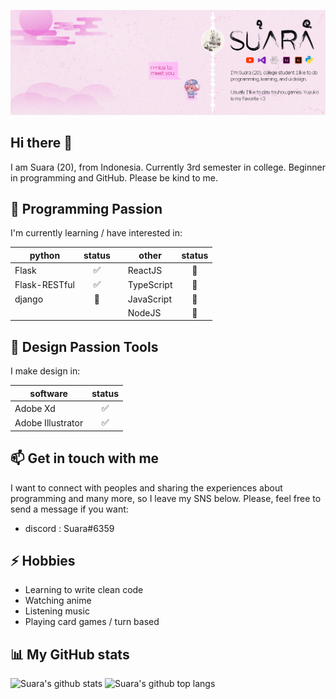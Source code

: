 ![Suara's Banner](suara-cover-2.png)

## Hi there 👋

I am Suara (20), from Indonesia. Currently 3rd semester in college. Beginner in programming and GitHub. Please be kind to me.

## 🌱 Programming Passion

I'm currently learning / have interested in:

| python        | status   |   | other      | status |
| ------------- | :------: | - | ---------- | :----: |
| Flask         |✅       |   | ReactJS     | 🔄    |
| Flask-RESTful |✅       |   | TypeScript  | 🔄    |
| django        |🔄       |   | JavaScript  | 🔄    |
|               |          |   | NodeJS     | 🔄     |

## 🌱 Design Passion Tools

I make design in:

| software          | status   |
| ----------------- | :------: |
| Adobe Xd          | ✅      |
| Adobe Illustrator | ✅      |

## 📫 Get in touch with me

I want to connect with peoples and sharing the experiences about programming and many more, so I leave my SNS below. Please, feel free to send a message if you want:

- discord : Suara#6359

## ⚡ Hobbies

- Learning to write clean code
- Watching anime
- Listening music
- Playing card games / turn based

## 📊 My GitHub stats

![Suara's github stats](https://github-readme-stats.vercel.app/api?username=suarasiy&show_icons=true&theme=vue)  ![Suara's github top langs](https://github-readme-stats.vercel.app/api/top-langs/?username=suarasiy&theme=vue&layout=compact)


<!--
**suarasiy/suarasiy** is a ✨ _special_ ✨ repository because its `README.md` (this file) appears on your GitHub profile.

Here are some ideas to get you started:

- 🔭 I’m currently working on ...
- 🌱 I’m currently learning ...
- 👯 I’m looking to collaborate on ...
- 🤔 I’m looking for help with ...
- 💬 Ask me about ...
- 📫 How to reach me: ...
- 😄 Pronouns: ...
- ⚡ Fun fact: ...
-->
